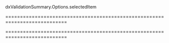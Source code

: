 <!--id-->dxValidationSummary.Options.selectedItem<!--/id-->
===========================================================================
<!--hidden--><!--/hidden-->
===========================================================================

